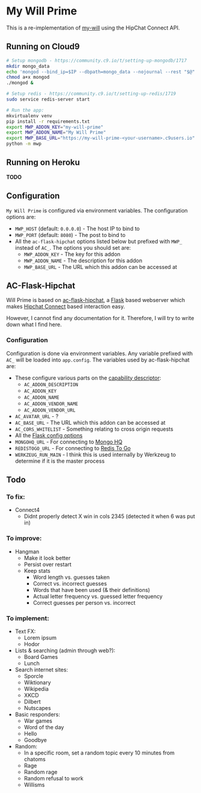 # My Will Prime

This is a re-implementation of [my-will](https://github.com/csudcy/my-will) using the HipChat Connect API.


## Running on Cloud9

```bash
# Setup mongodb - https://community.c9.io/t/setting-up-mongodb/1717
mkdir mongo_data
echo 'mongod --bind_ip=$IP --dbpath=mongo_data --nojournal --rest "$@"' > mongod
chmod a+x mongod
./mongod &

# Setup redis - https://community.c9.io/t/setting-up-redis/1719
sudo service redis-server start

# Run the app:
mkvirtualenv venv
pip install -r requirements.txt
export MWP_ADDON_KEY="my-will-prime"
export MWP_ADDON_NAME="My Will Prime"
export MWP_BASE_URL="https://my-will-prime-<your-username>.c9users.io"
python -m mwp
```


## Running on Heroku

**TODO**


## Configuration

`My Will Prime` is configured via environment variables. The configuration options are:
* `MWP_HOST` (default: `0.0.0.0`) - The host IP to bind to
* `MWP_PORT` (default: `8080`) - The post to bind to
* All the `ac-flask-hipchat` options listed below but prefixed with `MWP_` instead of `AC_`. The options you should set are:
  * `MWP_ADDON_KEY` - The key for this addon
  * `MWP_ADDON_NAME` - The description for this addon
  * `MWP_BASE_URL` - The URL which this addon can be accessed at


## AC-Flask-Hipchat

Will Prime is based on [ac-flask-hipchat](https://bitbucket.org/atlassianlabs/ac-flask-hipchat), a [Flask](http://flask.pocoo.org/) based webserver which makes [Hipchat Connect](https://developer.atlassian.com/hipchat) based interaction easy.

However, I cannot find any documentation for it. Therefore, I will try to write down what I find here.


### Configuration

Configuration is done via environment variables. Any variable prefixed with `AC_` will be loaded into `app.config`. The variables used by ac-flask-hipchat are:

* These configure various parts on the [capability descriptor](https://developer.atlassian.com/hipchat/tutorials/building-an-add-on-with-your-own-technology-stack#Buildinganadd-onwithyourowntechnologystack-Exposeacapabilitydescriptor):
  * `AC_ADDON_DESCRIPTION`
  * `AC_ADDON_KEY`
  * `AC_ADDON_NAME`
  * `AC_ADDON_VENDOR_NAME`
  * `AC_ADDON_VENDOR_URL`
* `AC_AVATAR_URL` - ?
* `AC_BASE_URL` - The URL which this addon can be accessed at
* `AC_CORS_WHITELIST` - Something relating to cross origin requests
* All the [Flask config options](http://flask.pocoo.org/docs/0.10/config/#builtin-configuration-values)
* `MONGOHQ_URL` - For connecting to [Mongo HQ](https://devcenter.heroku.com/articles/mongohq)
* `REDISTOGO_URL` - For connecting to [Redis To Go](https://devcenter.heroku.com/articles/redistogo)
* `WERKZEUG_RUN_MAIN` -  I think this is used internally by Werkzeug to determine if it is the master process


## Todo

### To fix:
* Connect4
  * Didnt properly detect X win in cols 2345 (detected it when 6 was put in)

### To improve:
* Hangman
  * Make it look better
  * Persist over restart
  * Keep stats
    * Word length vs. guesses taken
    * Correct vs. incorrect guesses
    * Words that have been used (& their definitions)
    * Actual letter frequency vs. guessed letter frequency
    * Correct guesses per person vs. incorrect

### To implement:
* Text FX:
  * Lorem ipsum
  * Hodor
* Lists & searching (admin through web?):
  * Board Games
  * Lunch
* Search internet sites:
  * Sporcle
  * Wiktionary
  * Wikipedia
  * XKCD
  * Dilbert
  * Nutscapes
* Basic responders:
  * War games
  * Word of the day
  * Hello
  * Goodbye
* Random:
  * In a specific room, set a random topic every 10 minutes from chatoms
  * Rage
  * Random rage
  * Random refusal to work
  * Willisms
